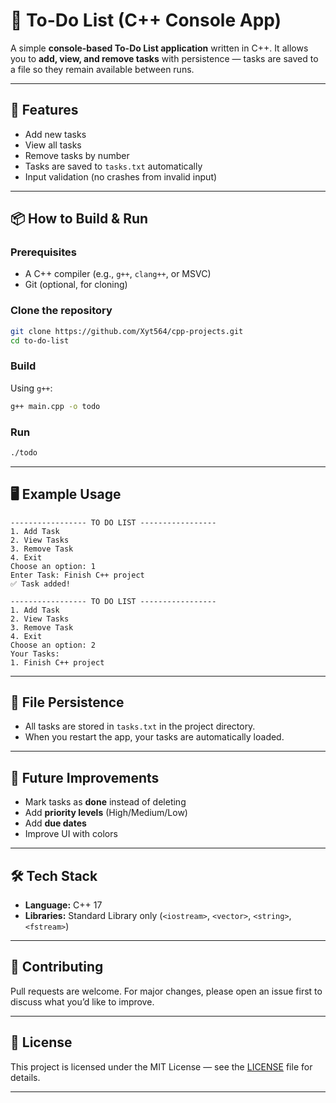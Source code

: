 # 📝 To-Do List (C++ Console App)

A simple **console-based To-Do List application** written in C++.
It allows you to **add, view, and remove tasks** with persistence — tasks are saved to a file so they remain available between runs.

---

## 🚀 Features

* Add new tasks
* View all tasks
* Remove tasks by number
* Tasks are saved to `tasks.txt` automatically
* Input validation (no crashes from invalid input)

---

## 📦 How to Build & Run

### Prerequisites

* A C++ compiler (e.g., `g++`, `clang++`, or MSVC)
* Git (optional, for cloning)

### Clone the repository

```bash
git clone https://github.com/Xyt564/cpp-projects.git
cd to-do-list
```

### Build

Using `g++`:

```bash
g++ main.cpp -o todo
```

### Run

```bash
./todo
```

---

## 🖥️ Example Usage

```
----------------- TO DO LIST -----------------
1. Add Task
2. View Tasks
3. Remove Task
4. Exit
Choose an option: 1
Enter Task: Finish C++ project
✅ Task added!

----------------- TO DO LIST -----------------
1. Add Task
2. View Tasks
3. Remove Task
4. Exit
Choose an option: 2
Your Tasks:
1. Finish C++ project
```

---

## 📂 File Persistence

* All tasks are stored in `tasks.txt` in the project directory.
* When you restart the app, your tasks are automatically loaded.

---

## 🔮 Future Improvements

* Mark tasks as **done** instead of deleting
* Add **priority levels** (High/Medium/Low)
* Add **due dates**
* Improve UI with colors

---

## 🛠️ Tech Stack

* **Language:** C++ 17
* **Libraries:** Standard Library only (`<iostream>`, `<vector>`, `<string>`, `<fstream>`)

---

## 🤝 Contributing

Pull requests are welcome.
For major changes, please open an issue first to discuss what you’d like to improve.

---

## 📜 License

This project is licensed under the MIT License — see the [LICENSE](LICENSE) file for details.

---
